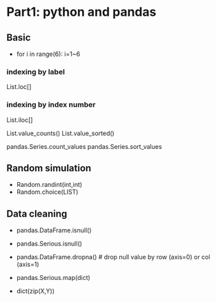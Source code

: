 # Part1: python and pandas

## Basic

- for i in range(6): i=1~6

### indexing by label
List.loc[]

### indexing by index number
List.iloc[] 

List.value_counts()
List.value_sorted()

pandas.Series.count_values
pandas.Series.sort_values

## Random simulation

- Random.randint(int,int)
- Random.choice(LIST)

## Data cleaning

- pandas.DataFrame.isnull()
- pandas.Serious.isnull()
- pandas.DataFrame.dropna() # drop null value by row (axis=0) or col (axis=1)
- pandas.Serious.map(dict)

- dict(zip(X,Y))

